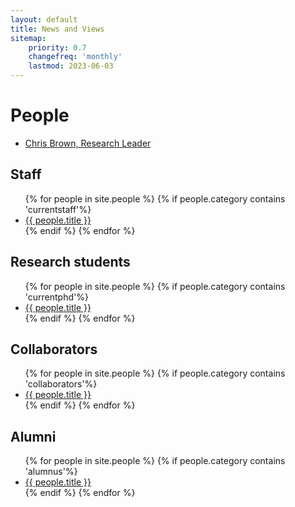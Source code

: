 ```yaml
---
layout: default
title: News and Views
sitemap:
    priority: 0.7
    changefreq: 'monthly'
    lastmod: 2023-06-03
---
```


# People

<ul class="list-ppl">
  <li><a class="button-ppl bkg-1" href="/people/Chris-Brown.html">Chris Brown, Research Leader </a></li>
</ul>
<div class="clearme"><p></p></div>

## Staff

<ul class="list-ppl">
    {% for people in site.people %}
    {% if people.category contains 'currentstaff'%}
  <li><a class="button-ppl bkg-1" href="{{ people.url }}">{{ people.title }} </a></li>
    {% endif %}
  {% endfor %}
</ul>
<div class="clearme"></div>

## Research students

<ul class="list-ppl">
    {% for people in site.people %}
    {% if people.category contains 'currentphd'%}
  <li><a class="button-ppl bkg-1" href="{{ people.url }}">{{ people.title }} </a></li>
    {% endif %}
  {% endfor %}
</ul>
<div class="clearme"></div>

## Collaborators

<ul class="list-ppl">
    {% for people in site.people %}
    {% if people.category contains 'collaborators'%}
  <li><a class="button-ppl bkg-1" href="{{ people.url }}">{{ people.title }} </a></li>
    {% endif %}
  {% endfor %}
</ul>
<div class="clearme"></div>

## Alumni

<ul class="list-ppl">
    {% for people in site.people %}
    {% if people.category contains 'alumnus'%}
  <li><a class="button-ppl bkg-1" href="{{ people.url }}">{{ people.title }} </a></li>
    {% endif %}
  {% endfor %}
</ul>
<div class="clearme"></div>
